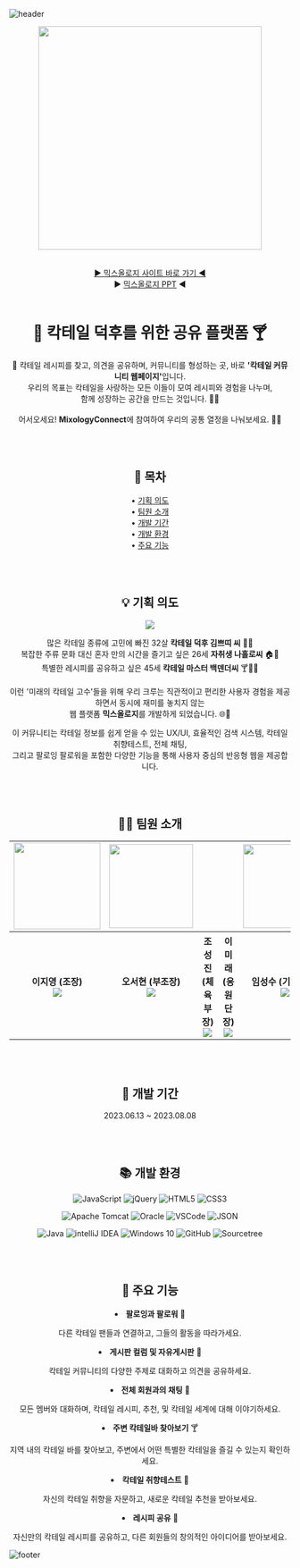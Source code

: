 ![header](https://capsule-render.vercel.app/api?type=waving&color=99E1ED&height=200&text=MixologyConneect🍸&fontAlign=50&fontColor=fff&section=header&fontSize=60)


<div align=center>

  <img width="400px" src="https://github.com/MixologyConnect/SemiProject-MixologyConnect/assets/137850782/cb3dac19-1c46-4336-bab6-11e2f13146b96">

  <br>[▶️ 믹스올로지 사이트 바로 가기 ◀️](http://121.181.209.126:8080/SemiProject-MixologyConnect/)
  <br>▶️ [믹스올로지 PPT](https://github.com/MixologyConnect/SemiProject-MixologyConnect/files/12877730/MixologyConnect.pdf) ◀️
  <br>
  <br>
 

 # 🍹 칵테일 덕후를 위한 공유 플랫폼 🍸
 
🍹 칵테일 레시피를 찾고, 의견을 공유하며, 커뮤니티를 형성하는 곳, 바로 <b>'칵테일 커뮤니티 웹페이지'</b>입니다.<br>
우리의 목표는 칵테일을 사랑하는 모든 이들이 모여 레시피와 경험을 나누며,<br> 함께 성장하는 공간을 만드는 것입니다. 🍹🤝
<br><br>
어서오세요! <b>MixologyConnect</b>에 참여하여 우리의 공통 열정을 나눠보세요. 🍹🌟

  <br><br>

  ## 📃 목차
  
  • [기획 의도](#-기획-의도) <br>
  • [팀원 소개](#-팀원-소개) <br>
  • [개발 기간](#-개발-기간) <br>
  • [개발 환경](#-개발-환경) <br>
  • [주요 기능](#-주요-기능)
  
  <br><br>

  ## 💡 기획 의도
  <a name="기획-의도"></a>
  
  <img src="https://github.com/MixologyConnect/SemiProject-MixologyConnect/assets/137850782/0c0b717a-a690-4cf4-91f8-4f843ba522ac"><br>



  많은 칵테일 종류에 고민에 빠진 32살 <b>칵테일 덕후 김쁘띠 씨</b> 🍹🤔<br>
  복잡한 주류 문화 대신 혼자 만의 시간을 즐기고 싶은 26세 <b>자취생 나홀로씨</b> 🏠🥃<br>
  특별한 레시피를 공유하고 싶은 45세 <b>칵테일 마스터 백덴더씨</b> 🍸🧙‍♂️<br>
  <br>
  이런 '미래의 칵테일 고수'들을 위해 우리 크루는 직관적이고 편리한 사용자 경험을 제공하면서 동시에 재미를 놓치지 않는<br>
  웹 플랫폼 <b>믹스올로지</b>를 개발하게 되었습니다. 🌐🍹
  
  이 커뮤니티는 칵테일 정보를 쉽게 얻을 수 있는 UX/UI, 효율적인 검색 시스템, 칵테일 취향테스트, 전체 채팅,<br>
  그리고 팔로잉 팔로워을 포함한 다양한 기능을 통해 사용자 중심의 반응형 웹을 제공합니다.<br>
  
  
  <br><br>

  ## 🧑‍💻 팀원 소개
  <a name="팀원-소개"></a>

  <table>
    <tr>
      <td><img width="155px" src="https://github.com/MixologyConnect/SemiProject-MixologyConnect/assets/137850782/cf538225-88bf-4ff0-97ee-20535f91308e"></td>
      <td><img width="150px" src="https://github.com/MixologyConnect/SemiProject-MixologyConnect/assets/137850782/8442f023-7dc3-4337-9438-795997461b7c"></td>
      <td></td>
      <td></td>
      <td><img width="150px" src="https://github.com/MixologyConnect/SemiProject-MixologyConnect/assets/137850782/318d7cc4-9dff-4b14-bb20-764fc98fdacb)"></td></td>
      <td><img width="150px" src="https://github.com/MixologyConnect/SemiProject-MixologyConnect/assets/137850782/e0aba318-ee64-4e41-807c-9d40afd90767"></td>
    </tr>
    <tr>
      <th>이지영 (조장) <a href="https://github.com/complete0415Jiyoung"><br><img src="https://img.shields.io/badge/github-181717?style=flat&logo=github&logoColor=white"/></a></th>
      <th>오서현 (부조장) <a href="https://github.com/seohyun"><br><img src="https://img.shields.io/badge/github-181717?style=flat&logo=github&logoColor=white"/></a></th>
      <th>조성진 (체육부장) <a href="https://github.com/Sungjinchosj"><br><img src="https://img.shields.io/badge/github-181717?style=flat&logo=github&logoColor=white"/></a></th>
      <th>이미래 (응원단장) <a href="https://github.com/future2ee"><br><img src="https://img.shields.io/badge/github-181717?style=flat&logo=github&logoColor=white"/></a></th>
      <th>임성수 (기획단장)<a href="https://github.com/SeoungSlm"><br><img src="https://img.shields.io/badge/github-181717?style=flat&logo=github&logoColor=white"/></a></th>
       <th>조훈 (디자인대장)<a href="https://github.com/abs013r"><br><img src="https://img.shields.io/badge/github-181717?style=flat&logo=github&logoColor=white"/></a></th>
    </tr>
  </table>

  <br><br>
  
  ## 📆 개발 기간
  <a name="개발-기간"></a>

  2023.06.13 ~ 2023.08.08

  <br><br>
  
  ## 📚 개발 환경
  <a name="개발-환경"></a>
  
  ![JavaScript](https://img.shields.io/badge/javascript-F7DF1E?style=flat&logo=javascript&logoColor=white)
  ![jQuery](https://img.shields.io/badge/jquery-0769AD?style=flat&logo=jquery&logoColor=white)
  ![HTML5](https://img.shields.io/badge/html5-E34F26?style=flat&logo=html5&logoColor=white)
  ![CSS3](https://img.shields.io/badge/css3-1572B6?style=flat&logo=css3&logoColor=white)
  
  ![Apache Tomcat](https://img.shields.io/badge/apachetomcat-F8DC75?style=flat&logo=apachetomcat&logoColor=white)
  ![Oracle](https://img.shields.io/badge/oracle-F80000?style=flat&logo=oracle&logoColor=white)
  ![VSCode](https://img.shields.io/badge/visualstudiocode-007ACC?style=flat&logo=visualstudiocode&logoColor=white)
  ![JSON](https://img.shields.io/badge/json-000000?style=flat&logo=json&logoColor=white)

  ![Java](https://img.shields.io/badge/java-007396?style=flat&logo=java&logoColor=white)
  ![intelliJ IDEA](https://img.shields.io/badge/intellijidea-000000?style=flat&logo=intellijidea&logoColor=white)
  ![Windows 10](https://img.shields.io/badge/windows10-0078D6?style=flat&logo=windows10&logoColor=white)
  ![GitHub](https://img.shields.io/badge/github-181717?style=flat&logo=github&logoColor=white)
  ![Sourcetree](https://img.shields.io/badge/sourcetree-0052CC?style=flat&logo=sourcetree&logoColor=white)

  <br><br>
  

  ## 🔎 주요 기능
  <a name="주요-기능"></a>


  <li><b>팔로잉과 팔로워</b> 🤝</li>
    <p>다른 칵테일 팬들과 연결하고, 그들의 활동을 따라가세요.</p>
  <li><b>게시판 컬럼 및 자유게시판</b> 📝</li>
    <p>칵테일 커뮤니티의 다양한 주제로 대화하고 의견을 공유하세요.</p>
  <li><b>전체 회원과의 채팅</b> 💬</li>
    <p>모든 멤버와 대화하며, 칵테일 레시피, 추천, 및 칵테일 세계에 대해 이야기하세요.</p>
  <li><b>주변 칵테일바 찾아보기</b> 🍸</li>
    <p>지역 내의 칵테일 바를 찾아보고, 주변에서 어떤 특별한 칵테일을 즐길 수 있는지 확인하세요.</p>
  <li><b>칵테일 취향테스트</b> 🍹</li>
    <p>자신의 칵테일 취향을 자문하고, 새로운 칵테일 추천을 받아보세요.</p>
  <li><b>레시피 공유</b> 🍹</li>
    <p>자신만의 칵테일 레시피를 공유하고, 다른 회원들의 창의적인 아이디어를 받아보세요.</p>

  
</div>

![footer](https://capsule-render.vercel.app/api?type=waving&color=99E1ED&height=200&section=footer&fontSize=60)

